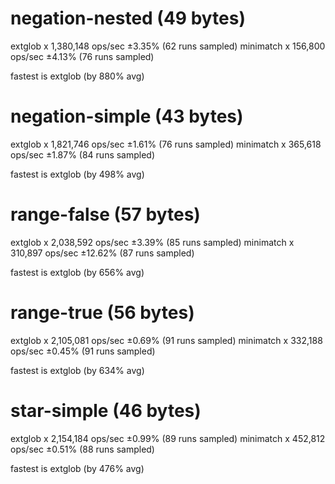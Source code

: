 # negation-nested (49 bytes)
  extglob x 1,380,148 ops/sec ±3.35% (62 runs sampled)
  minimatch x 156,800 ops/sec ±4.13% (76 runs sampled)

  fastest is extglob (by 880% avg)

# negation-simple (43 bytes)
  extglob x 1,821,746 ops/sec ±1.61% (76 runs sampled)
  minimatch x 365,618 ops/sec ±1.87% (84 runs sampled)

  fastest is extglob (by 498% avg)

# range-false (57 bytes)
  extglob x 2,038,592 ops/sec ±3.39% (85 runs sampled)
  minimatch x 310,897 ops/sec ±12.62% (87 runs sampled)

  fastest is extglob (by 656% avg)

# range-true (56 bytes)
  extglob x 2,105,081 ops/sec ±0.69% (91 runs sampled)
  minimatch x 332,188 ops/sec ±0.45% (91 runs sampled)

  fastest is extglob (by 634% avg)

# star-simple (46 bytes)
  extglob x 2,154,184 ops/sec ±0.99% (89 runs sampled)
  minimatch x 452,812 ops/sec ±0.51% (88 runs sampled)

  fastest is extglob (by 476% avg)
